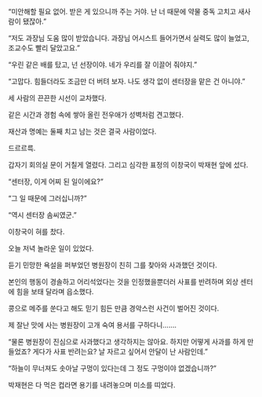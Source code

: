 “미안해할 필요 없어. 받은 게 있으니까 주는 거야. 난 너 때문에 약물 중독 고치고 새사람이 됐잖아.”

“저도 과장님 도움 많이 받았습니다. 과장님 어시스트 들어가면서 실력도 많이 늘었고, 조교수도 빨리 달았고요.”

“우린 같은 배를 탔고, 넌 선장이야. 네가 우리를 잘 이끌어 줘야지.”

“고맙다. 힘들더라도 조금만 더 버텨 보자. 나도 생각 없이 센터장을 맡은 건 아니야.”

세 사람의 끈끈한 시선이 교차했다.

같은 시간과 경험 속에 쌓아 올린 전우애가 성벽처럼 견고했다.

재산과 명예는 둘째 치고 남는 것은 결국 사람이었다.

드르르륵.

갑자기 회의실 문이 거칠게 열렸다. 그리고 심각한 표정의 이창국이 박재현 앞에 섰다.

“센터장, 이게 어찌 된 일이에요?”

“그 일 때문에 그러십니까?”

“역시 센터장 솜씨였군.”

이창국이 혀를 찼다.

오늘 저녁 놀라운 일이 있었다.

듣기 민망한 욕설을 퍼부었던 병원장이 친히 그를 찾아와 사과했던 것이다.

본인의 행동이 경솔하고 어리석었다는 것을 인정했을뿐더러 사표를 반려하며 외상 센터에 힘을 보태 달라며 읍소했다.

콩으로 메주를 쑨다고 해도 믿기 힘든 만큼 경악스런 사건이 벌어진 것이다.

제 잘난 맛에 사는 병원장이 고개 숙여 용서를 구하다니…….

“물론 병원장이 진심으로 사과했다고 생각하지는 않아요. 하지만 어떻게 사과를 하게 만들었죠? 게다가 사표 반려는요? 날 자르고 싶어서 안달이 난 사람인데.”

“하늘이 무너져도 솟아날 구멍이 있다는데 그 정도 구멍이야 없겠습니까?”

박재현은 다 먹은 컵라면 용기를 내려놓으며 미소를 띠었다.